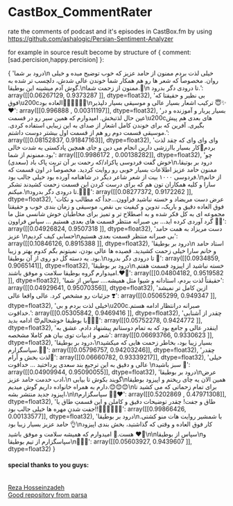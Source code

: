 # CastBox_CommentRater
rate the comments of podcast and it's episodes in CastBox.fm by using https://github.com/ashalogic/Persian-Sentiment-Analyzer 

for example in source result become by structure of { comment:[sad.percision,happy.percision] }:
<p>
{
'درود بر شما\n خیلی لذت بردم ممنون از حامد عزیز که خوب توضیح میده و خیلی روان. مخصوصاً که شعر ها رو هم همکار شما خوندن عالی شدش، دلچسب تر شده به گوش آدم میشینه این بوطیقا.\nممنون از زحمت شما.🙌\n تا درودی دگر بدرود.': array([[0.06267129, 0.9373287 ]], dtype=float32), 'بی نظیر و حقیقتا که فوق\u200cالعاده بود👏🏻👏🏻👏🏻\nترکیب اشعار بسیار عالی و موسیقی بسیار دلپذیر 😇✨❤️': array([[0.996888  , 0.00311197]], dtype=float32), 'بسیار پربار و آموزنده و در عین حال لذتبخش. امیدوارم که همین سیر رو در قسمت\u200cهای بعدی هم پیش بگیری. آفرین که برای خوندن کامل اشعار از صدای به این زیبایی استفاده کردی. موسیقی قسمت دوم رو هم از قسمت اول بیشتر دوست داشتم.': array([[0.08152837, 0.91847163]], dtype=float32), 'واى واى واى كه چقد لذت بردم🍃كار بسيار باارزشى دارين انجام مى دين و جاى همچين پادكستى به شدت خالى بود.ممنونم از شما': array([[0.9986172 , 0.00138282]], dtype=float32), 'چو خوش گفت فردوسی پاکزاد/که رحمت بر آن تربت پاک باد (سعدی)\nدرود بر بوتیقا، ممنون حامد عزیز اطلاعات بسیار خوبی  رو روایت کردید. مخصوصاً در اون قسمت که فردوسی ۱۰۰۰ بیت از شعر شاعر دیگر در شاهنامه آورده بود خیلی جالب بود.\nاز خانم سارا و کلیه همکاران تون هم که برای درست کردن این قسمت زحمت کشیدند تشکر میکنم.\nتا درودی دگر بدرود.🤗🤗🤗': array([[0.08277372, 0.9172262 ]], dtype=float32), 'عرض دست مریضاد و خسته نباشید فراوون...جداً که مطالب و نکات فوق العاده دقیق و باریک، تدوین و کیفیت بی نقص، موسیقی و زمان بندی خوب و حقیقتا مجموعه ای به کل فکر شده و به اصطلاح تر و تمیز برای مخاطبان خوش شانسی مثل ما گرد آوردی کرده اید... بی صبرانه منتظر قسمت های بعدی هستیم ... سپاس فراوون 🙏🏽': array([[0.04926824, 0.9507318 ]], dtype=float32), 'دست مریزاد به همت حامد عزیز \nحسابی کیف کردیم\nبی صبرانه منتظر قسمت بعدی هستیم': array([[0.10846126, 0.8915388 ]], dtype=float32), 'درود بر بوطیقا\n استاد حامد و خانم سارا خیلی زحمت کشیدید. قصیده ها عالی بودن، نمیتونم بگم کدوم بهتر و زیبا بود. یه دسته گل دو روی از آن بوطیقا.\nتا درودی دگر بدرود 🙌': array([[0.0934859, 0.9065141]], dtype=float32), 'درود بر بوطیقا\nخسته نباشید از اپیزود قسمت هفتم. امیدوارم گروه بوطیقا سلامت و موفق باشند.❤️🌹': array([[0.04804182, 0.9519582 ]], dtype=float32), 'حقیقتاً لذت بردم، استادانه و شیوا مثل همیشه.... سپاس از شما': array([[0.04929641, 0.95070356]], dtype=float32), 'ازین کامل تر نمیشد جزئیات رو مشخص کرد. عالی واقعا عالی ❣️': array([[0.05065299, 0.949347  ]], dtype=float32), 'خیلی لذت بردم و بی\u200cصبرانه درانتظار ادامه هستم. خداقوت.': array([[0.05305842, 0.9469416 ]], dtype=float32), 'چقدر از آشنایی با بوطیقا خوشحالم😍 ادامه بدید👌🏼💯': array([[0.05752278, 0.9424772 ]], dtype=float32), 'اینقدر عالی و جامع بود که به تمام دوستانم پیشنهاد دادم. عشق به شعر و ادبیات توی بیان هم کاملا مشخصه': array([[0.06693766, 0.9330623 ]], dtype=float32), 'درود بر بوطیقا،\nبسیار زیبا بود، بخاطر زحمت هایی که میکشید سپاسگزارم.🙏🌹': array([[0.05796757, 0.94203246]], dtype=float32), 'چقدر لذت بخش و آرام🌿': array([[0.06660782, 0.93339217]], dtype=float32), 
'خیلی عالی و دقیق به این ترجیع بند سعدی پرداختید ... خداقوت \nسبز باشید 🌱': array([[0.04909944, 0.95090055]], dtype=float32),
'درود بر بوطیقا\nعرض ادب خدمت حامد عزیز،\n گویند بکوش تا بیابی\nهمین الان یه چای ریختم و اپیزود بوطیقا دارم به همراه خانواده داریم گوش میدیم.😊😊😊\nبرای تمام زحماتی که می کشید تا اپیزود جدید منتشر بشه،\n\nسپاسگزارم 🙏🌹❤️': array([[0.5202869 , 0.47971308]], dtype=float32),
'طاق و جفت! چقدر توضیحات دقیق و کاملن و این قسمتِ طاق یا جفت شدنِ مهره ها خیلی جالب بود!!👍🏻👍🏻👍🏻': array([[0.99866426, 0.00133577]], dtype=float32), 
'درود بر بوطیقا\nبا شمشیر روایت هات منو کشتی. حامد عزیز بسیار زیبا بود 👌\nکار فوق العاده و وقتی که گذاشتید، بخش بندی اپیزود هست.👏 امیدوارم که همیشه سلامت و موفق باشید ❤️🌹\n\nسپاس از بوطیقا\nو سپاسگزارم از تیم بوطیقا\n🙏🙏🙏': array([[0.05603927, 0.9439607 ]], dtype=float32)
}
</p>
<h4>special thanks to you guys:</h4></br>
  <a href="https://github.com/rezamax">Reza Hosseinzadeh</a></br>
  <a href="https://github.com/ashalogic/Persian-Sentiment-Analyzer">Good repository from parsa</a></br>
  
